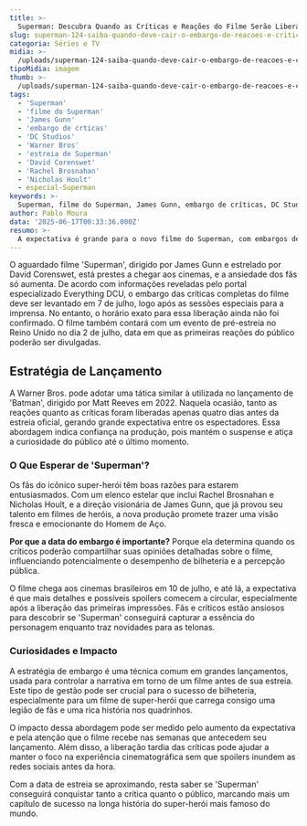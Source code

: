 ```yaml
---
title: >-
  Superman: Descubra Quando as Críticas e Reações do Filme Serão Liberadas
slug: superman-124-saiba-quando-deve-cair-o-embargo-de-reacoes-e-criticas-do-filme
categoria: Séries e TV
midia: >-
  /uploads/superman-124-saiba-quando-deve-cair-o-embargo-de-reacoes-e-criticas-do-filme-thumb.png
tipoMidia: imagem
thumb: >-
  /uploads/superman-124-saiba-quando-deve-cair-o-embargo-de-reacoes-e-criticas-do-filme-thumb.png
tags:
  - 'Superman'
  - 'filme do Superman'
  - 'James Gunn'
  - 'embargo de crticas'
  - 'DC Studios'
  - 'Warner Bros'
  - 'estreia de Superman'
  - 'David Corenswet'
  - 'Rachel Brosnahan'
  - 'Nicholas Hoult'
  - especial-Superman
keywords: >-
  Superman, filme do Superman, James Gunn, embargo de críticas, DC Studios, Warner Bros, estreia de Superman, David Corenswet, Rachel Brosnahan, Nicholas Hoult
author: Pablo Moura
data: '2025-06-17T00:33:36.000Z'
resumo: >-
  A expectativa é grande para o novo filme do Superman, com embargos de críticas e reações previstas para serem liberadas em julho. Será que a nova produção da DC irá surpreender o público e a crítica?
---
```


O aguardado filme 'Superman', dirigido por James Gunn e estrelado por David Corenswet, está prestes a chegar aos cinemas, e a ansiedade dos fãs só aumenta. De acordo com informações reveladas pelo portal especializado Everything DCU, o embargo das críticas completas do filme deve ser levantado em 7 de julho, logo após as sessões especiais para a imprensa. No entanto, o horário exato para essa liberação ainda não foi confirmado. O filme também contará com um evento de pré-estreia no Reino Unido no dia 2 de julho, data em que as primeiras reações do público poderão ser divulgadas. 

## Estratégia de Lançamento

A Warner Bros. pode adotar uma tática similar à utilizada no lançamento de 'Batman', dirigido por Matt Reeves em 2022. Naquela ocasião, tanto as reações quanto as críticas foram liberadas apenas quatro dias antes da estreia oficial, gerando grande expectativa entre os espectadores. Essa abordagem indica confiança na produção, pois mantém o suspense e atiça a curiosidade do público até o último momento. 

### O Que Esperar de 'Superman'?

Os fãs do icônico super-herói têm boas razões para estarem entusiasmados. Com um elenco estelar que inclui Rachel Brosnahan e Nicholas Hoult, e a direção visionária de James Gunn, que já provou seu talento em filmes de heróis, a nova produção promete trazer uma visão fresca e emocionante do Homem de Aço. 

**Por que a data do embargo é importante?** Porque ela determina quando os críticos poderão compartilhar suas opiniões detalhadas sobre o filme, influenciando potencialmente o desempenho de bilheteria e a percepção pública. 

O filme chega aos cinemas brasileiros em 10 de julho, e até lá, a expectativa é que mais detalhes e possíveis spoilers comecem a circular, especialmente após a liberação das primeiras impressões. Fãs e críticos estão ansiosos para descobrir se 'Superman' conseguirá capturar a essência do personagem enquanto traz novidades para as telonas.

### Curiosidades e Impacto

A estratégia de embargo é uma técnica comum em grandes lançamentos, usada para controlar a narrativa em torno de um filme antes de sua estreia. Este tipo de gestão pode ser crucial para o sucesso de bilheteria, especialmente para um filme de super-herói que carrega consigo uma legião de fãs e uma rica história nos quadrinhos. 

O impacto dessa abordagem pode ser medido pelo aumento da expectativa e pela atenção que o filme recebe nas semanas que antecedem seu lançamento. Além disso, a liberação tardia das críticas pode ajudar a manter o foco na experiência cinematográfica sem que spoilers inundem as redes sociais antes da hora.

Com a data de estreia se aproximando, resta saber se 'Superman' conseguirá conquistar tanto a crítica quanto o público, marcando mais um capítulo de sucesso na longa história do super-herói mais famoso do mundo.